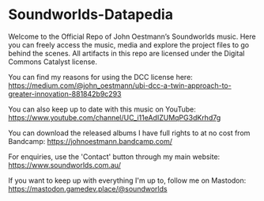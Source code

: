 # Soundworlds-Datapedia

Welcome to the Official Repo of John Oestmann’s Soundworlds music. Here you can freely access the music, media and explore the project files to go behind the scenes. All artifacts in this repo are licensed under the Digital Commons Catalyst license.

You can find my reasons for using the DCC license here: https://medium.com/@john_oestmann/ubi-dcc-a-twin-approach-to-greater-innovation-881842b9c293 

You can also keep up to date with this music on YouTube: https://www.youtube.com/channel/UC_i11eAdIZUMqPG3dKrhd7g

You can download the released albums I have full rights to at no cost from Bandcamp: https://johnoestmann.bandcamp.com/

For enquiries, use the 'Contact' button through my main website: https://www.soundworlds.com.au/ 

If you want to keep up with everything I'm up to, follow me on Mastodon: https://mastodon.gamedev.place/@soundworlds
